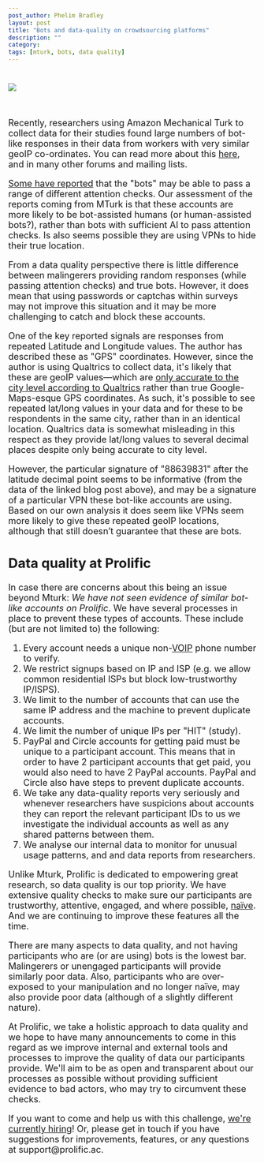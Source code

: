 ```yaml
---
post_author: Phelim Bradley
layout: post
title: "Bots and data-quality on crowdsourcing platforms"
description: ""
category: 
tags: [mturk, bots, data quality]
---
```


<div class="row">
	<div class="col-md-12">
 		<img class="img-responsive col-md-14" style="display: block;margin-left: auto;margin-right: auto;margin-top:40px;margin-bottom:15px;" src="/assets/img/programming.jpg">
	 </div>
</div>

<font size="+1">
<br>
<p>Recently, researchers using Amazon Mechanical Turk to collect data for their studies found large numbers of bot-like responses in their data from workers with very similar geoIP co-ordinates. You can read more about this <a target="_blank" href="https://www.maxhuibai.com/blog/evidence-that-responses-from-repeating-gps-are-random">here</a>, and in many other forums and mailing lists.</p>

<p><a target="_blank" href="https://twitter.com/kgweisman/status/1027567993658720257">Some have reported</a> that the "bots" may be able to pass a range of different attention checks. Our assessment of the reports coming from MTurk is that these accounts are more likely to be bot-assisted humans (or human-assisted bots?), rather than bots with sufficient AI to pass attention checks. Is also seems possible they are using VPNs to hide their true location.</p>

<p>From a data quality perspective there is little difference between malingerers providing random responses (while passing attention checks) and true bots. However, it does mean that using passwords or captchas within surveys may not improve this situation and it may be more challenging to catch and block these accounts.</p>

<p>One of the key reported signals are responses from repeated Latitude and Longitude values. The author has described these as "GPS" coordinates. However, since the author is using Qualtrics to collect data, it's likely that these are geoIP values—which are <a target="_blank" href="https://www.qualtrics.com/support/survey-platform/data-and-analysis-module/data/download-data/understanding-your-dataset/"> only accurate to the city level according to Qualtrics</a> rather than true Google-Maps-esque GPS coordinates. As such, it's possible to see repeated lat/long values in your data and for these to be respondents in the same city, rather than in an identical location. Qualtrics data is somewhat misleading in this respect as they provide lat/long values to several decimal places despite only being accurate to city level. </p>

<p>However, the particular signature of "88639831" after the latitude decimal point seems to be informative (from the data of the linked blog post above), and may be a signature of a particular VPN these bot-like accounts are using. Based on our own analysis it does seem like VPNs seem more likely to give these repeated geoIP locations, although that still doesn’t guarantee that these are bots. </p>

<h2>Data quality at Prolific</h2>

<p>In case there are concerns about this being an issue beyond Mturk: <em>We have not seen evidence of similar bot-like accounts on Prolific</em>. We have several processes in place to prevent these types of accounts. These include (but are not limited to) the following:</p>

<ol>
<li> Every account needs a unique non-<a target="_blank" href="https://en.wikipedia.org/wiki/Voice_over_IP">VOIP</a> phone number to verify.</li>
<li> We restrict signups based on IP and ISP (e.g. we allow common residential ISPs but block low-trustworthy IP/ISPS).</li>
<li> We limit to the number of accounts that can use the same IP address and the machine to prevent duplicate accounts.</li>
<li> We limit the number of unique IPs per "HIT" (study).</li>
<li> PayPal and Circle accounts for getting paid must be unique to a participant account. This means that in order to have 2 participant accounts that get paid, you would also need to have 2 PayPal accounts. PayPal and Circle also have steps to prevent duplicate accounts.</li>
<li> We take any data-quality reports very seriously and whenever researchers have suspicions about accounts they can report the relevant participant IDs to us we investigate the individual accounts as well as any shared patterns between them.</li>
<li> We analyse our internal data to monitor for unusual usage patterns, and and data reports from researchers.</li>
</ol>

<p>Unlike Mturk, Prolific is dedicated to empowering great research, so data quality is our top priority. We have extensive quality checks to make sure our participants are trustworthy, attentive, engaged, and where possible, <a target="_blank" href="https://link.springer.com/article/10.3758/s13428-013-0365-7">naïve</a>. And we are continuing to improve these features all the time.</p>

<p>There are many aspects to data quality, and not having participants who are (or are using) bots is the lowest bar. Malingerers or unengaged participants will provide similarly poor data. Also, participants who are over-exposed to your manipulation and no longer naïve, may also provide poor data (although of a slightly different nature). </p>

<p>At Prolific, we take a holistic approach to data quality and we hope to have many announcements to come in this regard as we improve internal and external tools and processes to improve the quality of data our participants provide. We'll aim to be as open and transparent about our processes as possible without providing sufficient evidence to bad actors, who may try to circumvent these checks.<p>

<p>If you want to come and help us with this challenge, <a target="_blank" href="https://prolific.breezy.hr/">we're currently hiring</a>! Or, please get in touch if you have suggestions for improvements, features, or any questions at support@prolific.ac.

